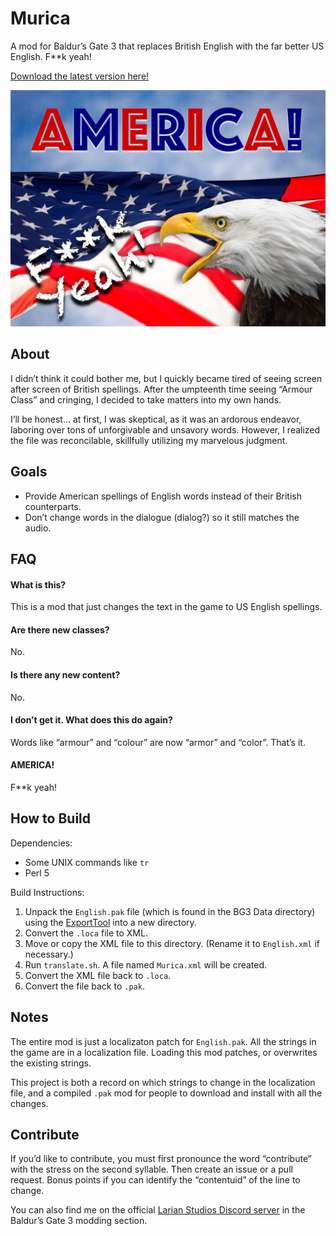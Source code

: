 # Murica
A mod for Baldur’s Gate 3 that replaces British English with the far better US English. F**k yeah!

[Download the latest version here!](https://github.com/ancestral/Murica/releases/download/1.0/Murica_1.0.zip)

![Insert overtly patriotic image with an eagle and an American flag.](america.jpg)

## About
I didn’t think it could bother me, but I quickly became tired of seeing screen after screen of British spellings. After the umpteenth time seeing “Armour Class” and cringing, I decided to take matters into my own hands.

I’ll be honest… at first, I was skeptical, as it was an ardorous endeavor, laboring over tons of unforgivable and unsavory words. However, I realized the file was reconcilable, skillfully utilizing my marvelous judgment.

## Goals
* Provide American spellings of English words instead of their British counterparts.
* Don’t change words in the dialogue (dialog?) so it still matches the audio.

## FAQ

#### What is this?
This is a mod that just changes the text in the game to US English spellings.

#### Are there new classes?
No.

#### Is there any new content?
No.

#### I don’t get it. What does this do again?
Words like “armour” and “colour” are now “armor” and “color”. That’s it.

#### AMERICA!
F**k yeah!

## How to Build
Dependencies:
* Some UNIX commands like `tr`
* Perl 5

Build Instructions:
1. Unpack the `English.pak` file (which is found in the BG3 Data directory) using the [ExportTool](https://github.com/Norbyte/lslib/releases) into a new directory.
2. Convert the `.loca` file to XML.
3. Move or copy the XML file to this directory. (Rename it to `English.xml` if necessary.)
4. Run `translate.sh`. A file named `Murica.xml` will be created.
5. Convert the XML file back to `.loca`.
6. Convert the file back to `.pak`.



## Notes
The entire mod is just a localizaton patch for `English.pak`. All the strings in the game are in a localization file. Loading this mod patches, or overwrites the existing strings.

This project is both a record on which strings to change in the localization file, and a compiled `.pak` mod for people to download and install with all the changes.

## Contribute
If you’d like to contribute, you must first pronounce the word “contribute” with the stress on the second syllable. Then create an issue or a pull request. Bonus points if you can identify the “contentuid” of the line to change.

You can also find me on the official [Larian Studios Discord server](https://discord.com/invite/larianstudios) in the Baldur’s Gate 3 modding section.
